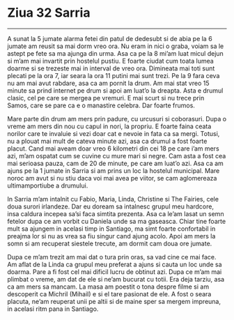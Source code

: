 
# Ziua 32 Sarria



---

A sunat la 5 jumate alarma fetei din patul de dedesubt si de abia pe la 6 jumate am reusit sa mai dorm vreo ora. Nu eram in nici o graba, voiam sa le astept pe fete sa ma ajunga din urma. Asa ca pe la 8 mi’am luat micul dejun si m’am mai invartit prin hostelul pustiu. E foarte ciudat cum toata lumea doarme si se trezeste mai in interval de vreo ora. Dimineata mai toti sunt plecati pe la ora 7, iar seara la ora 11 putini mai sunt trezi. Pe la 9 fara ceva nu am mai avut rabdare, asa ca am pornit la drum. Am mai stat vreo 15 minute sa prind internet pe drum si apoi am luat’o la dreapta. Asta e drumul clasic, cel pe care se mergea pe vremuri. E mai scurt si nu trece prin Samos, care se pare ca e o manastire celebra. Dar foarte frumos.

Mare parte din drum am mers prin padure, cu urcusuri si coborasuri. Dupa o vreme am mers din nou cu capul in nori, la propriu. E foarte faina ceata norilor care te invaluie si vezi doar cat e nevoie in fata ca sa mergi. Totusi, nu a plouat mai mult de cateva minute azi, asa ca drumul a fost foarte placut. Cand mai aveam doar vreo 6 kilometri din cei 18 pe care i’am mers azi, m’am ospatat cum se cuvine cu mure mari si negre. Cam asta a fost cea mai serioasa pauza, cam de 20 de minute, pe care am luat’o azi. Asa ca am ajuns pe la 1 jumate in Sarria si am prins un loc la hostelul municipal. Mare noroc am avut si nu stiu daca voi mai avea pe viitor, se cam aglomereaza ultimamportiube a drumului.

In Sarria m’am intalnit cu Fabio, Maria, Linda, Christine si The Fairies, cele doua surori irlandeze. Dar eu doream sa intalnesc grupul meu hardcore, insa caldura incepea sa’si faca simtita prezenta. Asa ca le’am lasat un semn fetelor dupa ce am vorbit cu Daniela unde sa ma gaseasca. Chiar tine foarte mult sa ajungem in acelasi timp in Santiago, ma simt foarte confortabil in preajma lor si nu as vrea sa fiu singur cand ajung acolo. Apoi am mers la somn si am recuperat siestele trecute, am dormit cam doua ore jumate.

Dupa ce m’am trezit am mai dat o tura prin oras, sa vad cine ce mai face. Am aflat de la Linda ca grupul meu preferat a ajuns si cauta un loc unde sa doarma. Pare a fi fost cel mai dificil lucru de obtinut azi. Dupa ce m’am mai plimbat o vreme, am dat de ele si ne’am bucurat cu totii. Era deja tarziu, asa ca am mers sa mancam. La masa am poestit o tona despre filme si am descoperit ca Michril (Mihail) e si el tare pasionat de ele. A fost o seara placuta, ne’am reuperat unii pe altii si de maine sper sa mergem impreuna, in acelasi ritm pana in Santiago.